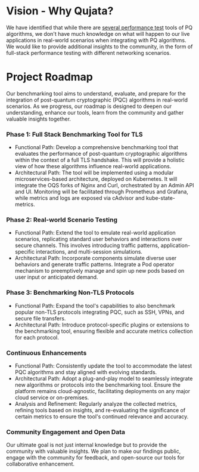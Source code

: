 # Vision - Why Qujata?
We have identified that while there are [several performance test](https://github.com/open-quantum-safe/profiling) tools of PQ algorithms, we don't have much knowledge on what will happen to our live applications in real-world scenarios when integrating with PQ algorithms.
We would like to provide additional insights to the community, in the form of full-stack performance testing with different networking scenarios.

# Project Roadmap 
Our benchmarking tool aims to understand, evaluate, and prepare for the integration of post-quantum cryptographic (PQC) algorithms in real-world scenarios. As we progress, our roadmap is designed to deepen our understanding, enhance our tools, learn from the community and gather valuable insights together.

### Phase 1: Full Stack Benchmarking Tool for TLS
* Functional Path: Develop a comprehensive benchmarking tool that evaluates the performance of post-quantum cryptographic algorithms within the context of a full TLS handshake. This will provide a holistic view of how these algorithms influence real-world applications.
* Architectural Path: The tool will be implemented using a modular microservices-based architecture, deployed on Kubernetes. It will integrate the OQS forks of Nginx and Curl, orchestrated by an Admin API and UI. Monitoring will be facilitated through Prometheus and Grafana, while metrics and logs are exposed via cAdvisor and kube-state-metrics.

### Phase 2: Real-world Scenario Testing
* Functional Path: Extend the tool to emulate real-world application scenarios, replicating standard user behaviors and interactions over secure channels. This involves introducing traffic patterns, application-specific interactions, and multi-session simulations.
* Architectural Path: Incorporate components simulate diverse user behaviors and generate traffic patterns. Integrate a Pod operator mechanism to preemptively manage and spin up new pods based on user input or anticipated demand.

### Phase 3: Benchmarking Non-TLS Protocols
* Functional Path: Expand the tool's capabilities to also benchmark popular non-TLS protocols integrating PQC, such as SSH, VPNs, and secure file transfers.
* Architectural Path: Introduce protocol-specific plugins or extensions to the benchmarking tool, ensuring flexible and accurate metrics collection for each protocol.

### Continuous Enhancements
* Functional Path: Consistently update the tool to accommodate the latest PQC algorithms and stay aligned with evolving standards.
* Architectural Path: Adopt a plug-and-play model to seamlessly integrate new algorithms or protocols into the benchmarking tool. Ensure the platform remains cloud-agnostic, facilitating deployments on any major cloud service or on-premises.
* Analysis and Refinement: Regularly analyze the collected metrics, refining tools based on insights, and re-evaluating the significance of certain metrics to ensure the tool's continued relevance and accuracy.
### Community Engagement and Open Data
Our ultimate goal is not just internal knowledge but to provide the community with valuable insights. We plan to make our findings public, engage with the community for feedback, and open-source our tools for collaborative enhancement.



